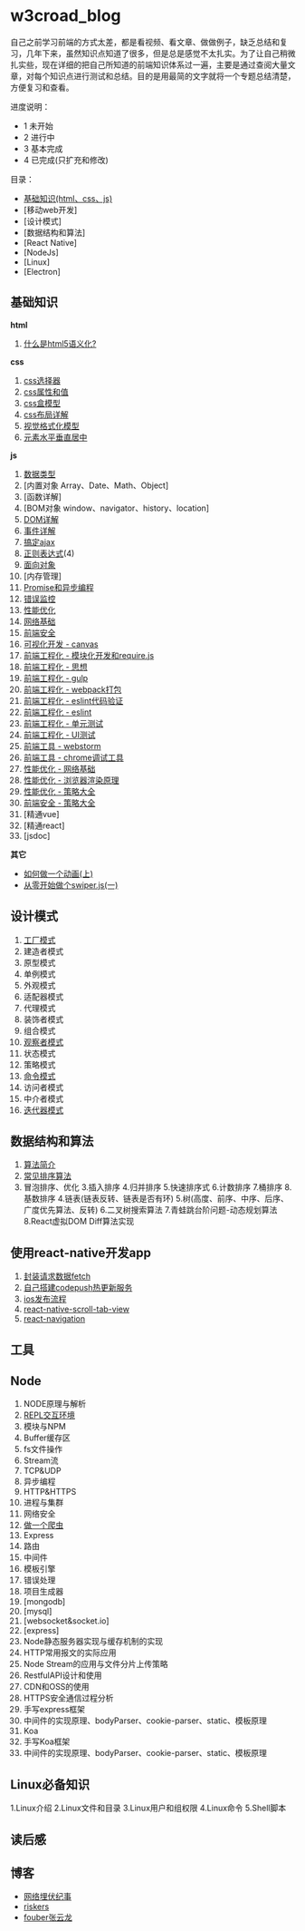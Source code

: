 # w3croad_blog

自己之前学习前端的方式太差，都是看视频、看文章、做做例子，缺乏总结和复习，几年下来，虽然知识点知道了很多，但是总是感觉不太扎实。为了让自己稍微扎实些，现在详细的把自己所知道的前端知识体系过一遍，主要是通过查阅大量文章，对每个知识点进行测试和总结。目的是用最简的文字就将一个专题总结清楚，方便复习和查看。

进度说明：
- 1 未开始
- 2 进行中
- 3 基本完成
- 4 已完成(只扩充和修改)

目录：

- [基础知识(html、css、js)](#基础知识)
- [移动web开发]
- [设计模式]
- [数据结构和算法] 
- [React Native]
- [NodeJs]
- [Linux]
- [Electron]

## 基础知识

**html**

1. [什么是html5语义化?](html/语义化.md)

**css**

1. [css选择器](html&css/css选择器.md)
1. [css属性和值](html&css/css属性和值.md)
1. [css盒模型](html&css/box-mode/css-box.md)
1. [css布局详解](html&css/布局/basic.md)
1. [视觉格式化模型]()
1. [元素水平垂直居中](html&css/布局/position-center)

**js**

1. [数据类型](基础/js/数据类型.md)
1. [内置对象 Array、Date、Math、Object]
1. [函数详解]
1. [BOM对象 window、navigator、history、location]
1. [DOM详解](基础/js/dom/dom.md)
1. [事件详解](基础/js/dom/event.md)
1. [搞定ajax](基础/js/ajax.md)
1. [正则表达式](基础/js/regexp.md)(4)
1. [面向对象](基础/js/面向对象.md)
1. [内存管理]
1. [Promise和异步编程](基础/js/Promise和异步编程.md)
1. [错误监控](issue/错误监控.md)
1. [性能优化]()
1. [网络基础]()
1. [前端安全]()
1. [可视化开发 - canvas]()
1. [前端工程化 - 模块化开发和require.js]()
1. [前端工程化 - 思想]()
1. [前端工程化 - gulp]()
1. [前端工程化 - webpack打包]()
1. [前端工程化 - eslint代码验证]()
1. [前端工程化 - eslint]()
1. [前端工程化 - 单元测试]()
1. [前端工程化 - UI测试]()
1. [前端工具 - webstorm]()
1. [前端工具 - chrome调试工具](工具/chrome-devtools.md)
1. [性能优化 - 网络基础](工具/charles.md)
1. [性能优化 - 浏览器渲染原理](工具/charles.md)
1. [性能优化 - 策略大全](工具/charles.md)
1. [前端安全 - 策略大全](工具/charles.md)
1. [精通vue]
1. [精通react]
1. [jsdoc]

**其它**

- [如何做一个动画(上)](基础/html&css/动画/如何做一个动画(上).md)
- [从零开始做个swiper.js(一)]()

## 设计模式

1. [工厂模式](设计模式/工厂模式)
1. 建造者模式
1. 原型模式
1. 单例模式
1. 外观模式
1. 适配器模式
1. 代理模式
1. 装饰者模式
1. 组合模式
1. [观察者模式](设计模式/观察者模式.md)
1. 状态模式
1. 策略模式
1. [命令模式](设计模式/命令模式.md)
1. 访问者模式
1. 中介者模式
1. [迭代器模式](设计模式/迭代器模式.md)


## 数据结构和算法

1. [算法简介](数据结构和算法/算法简介.md)
3. [常见排序算法](数据结构和算法/排序算法.md)
1. 冒泡排序、优化
3.插入排序
4.归并排序
5.快速排序式
6.计数排序
7.桶排序
8.基数排序
4.链表(链表反转、链表是否有环)
5.树(高度、前序、中序、后序、广度优先算法、反转)
6.二叉树搜索算法
7.青蛙跳台阶问题-动态规划算法
8.React虚拟DOM Diff算法实现

## 使用react-native开发app


1. [封装请求数据fetch](react-native/fetch.md)
1. [自己搭建codepush热更新服务](react-native/codepush.md)
1. [ios发布流程](react-native/iso_deploy.md)
1. [react-native-scroll-tab-view](react-native/react_native_scroll_tab_view.md)
1. [react-navigation](react_navigation.md)

## 工具



## Node

1. NODE原理与解析
1. [REPL交互环境](node/REPL交互环境.md)
1. 模块与NPM
1. Buffer缓存区
1. fs文件操作
1. Stream流
1. TCP&UDP
1. 异步编程
1. HTTP&HTTPS
1. 进程与集群
1. 网络安全
1. [做一个爬虫](node/做一个爬虫.md)
1. Express
1. 路由
1. 中间件
1. 模板引擎
1. 错误处理
1. 项目生成器
1. [mongodb]
1. [mysql]
1. [websocket&socket.io]
1. [express]
5. Node静态服务器实现与缓存机制的实现
6. HTTP常用报文的实际应用
7. Node Stream的应用与文件分片上传策略
8. RestfulAPI设计和使用
9. CDN和OSS的使用
10. HTTPS安全通信过程分析
1. 手写express框架
2. 中间件的实现原理、bodyParser、cookie-parser、static、模板原理
3. Koa
1. 手写Koa框架
2. 中间件的实现原理、bodyParser、cookie-parser、static、模板原理

## Linux必备知识

1.Linux介绍
2.Linux文件和目录
3.Linux用户和组权限
4.Linux命令
5.Shell脚本



## 读后感

## 博客

- [网络埋伏纪事](http://www.xiaojichao.com/archives/)
- [riskers](https://github.com/riskers/blog/issues)
- [fouber张云龙](https://github.com/fouber/blog)


